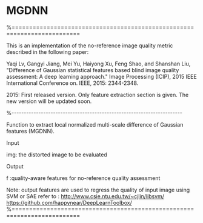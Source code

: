 # MGDNN
%=========================================================================

This is an implementation of the no-reference image quality metric described in the following paper:

Yaqi Lv, Gangyi Jiang, Mei Yu, Haiyong Xu, Feng Shao, and Shanshan Liu, 
"Difference of Gaussian statistical features based blind image quality 
assessment: A deep learning approach." Image Processing (ICIP), 
2015 IEEE International Conference on. IEEE, 2015: 2344-2348.

2015: First released version. Only feature extraction section is given. 
The new version will be updated soon.

%----------------------------------------------------------------------

Function to extract local normalized multi-scale difference of Gaussian features (MGDNN). 

Input

img: the distorted image to be evaluated

Output

f :quality-aware features for no-reference quality assessment

Note: output features are used to regress the quality of input image using SVM or SAE refer to :
http://www.csie.ntu.edu.tw/~cjlin/libsvm/
https://github.com/happynear/DeepLearnToolbox/
%=========================================================================
